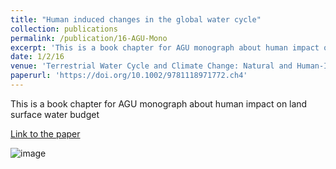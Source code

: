 ```yaml
---
title: "Human induced changes in the global water cycle"
collection: publications
permalink: /publication/16-AGU-Mono
excerpt: 'This is a book chapter for AGU monograph about human impact on land surface water budget'
date: 1/2/16
venue: 'Terrestrial Water Cycle and Climate Change: Natural and Human-Induced Impacts; Geophysical Monograph 221; 57'
paperurl: 'https://doi.org/10.1002/9781118971772.ch4'
---
```

This is a book chapter for AGU monograph about human impact on land surface water budget

[Link to the paper](https://doi.org/10.1002/9781118971772.ch4)

![image](../images/papers/16-AGU-Mono.png)
